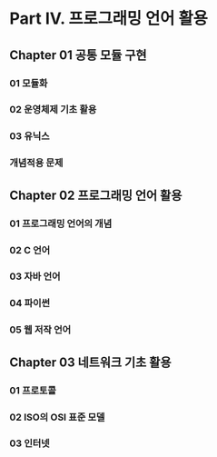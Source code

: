# Part Ⅳ. 프로그래밍 언어 활용
## Chapter 01 공통 모듈 구현
### 01 모듈화
### 02 운영체제 기초 활용
### 03 유닉스
### 개념적용 문제

## Chapter 02 프로그래밍 언어 활용
### 01 프로그래밍 언어의 개념
### 02 C 언어
### 03 자바 언어
### 04 파이썬
### 05 웹 저작 언어


## Chapter 03 네트워크 기초 활용
### 01 프로토콜
### 02 ISO의 OSI 표준 모델
### 03 인터넷



